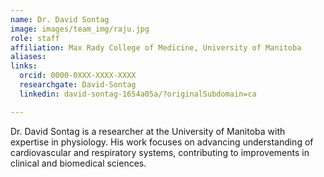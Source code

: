 ```yaml
---
name: Dr. David Sontag
image: images/team_img/raju.jpg
role: staff
affiliation: Max Rady College of Medicine, University of Manitoba
aliases:
links:
  orcid: 0000-0XXX-XXXX-XXXX
  researchgate: David-Sontag
  linkedin: david-sontag-1654a05a/?originalSubdomain=ca

---
```


Dr. David Sontag is a researcher at the University of Manitoba with expertise in physiology. His work focuses on advancing understanding of cardiovascular and respiratory systems, contributing to improvements in clinical and biomedical sciences.